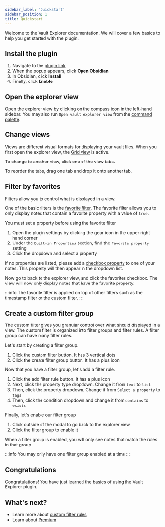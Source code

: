 ```yaml
---
sidebar_label: 'Quickstart'
sidebar_position: 1
title: Quickstart
---
```


Welcome to the Vault Explorer documentation. We will cover a few basics to help you get started with the plugin.

## Install the plugin

1. Navigate to the [plugin link](https://obsidian.md/plugins?id=vault-explorer)
2. When the popup appears, click **Open Obsidian**
3. In Obsidian, click **Install**
4. Finally, click **Enable**

## Open the explorer view

Open the explorer view by clicking on the compass icon in the left-hand sidebar. You may also run `Open vault explorer view` from the [command palette](https://help.obsidian.md/Plugins/Command+palette).

## Change views

Views are different visual formats for displaying your vault files. When you first open the explorer view, the [Grid view](/docs/views/grid) is active.

To change to another view, click one of the view tabs.

To reorder the tabs, drag one tab and drop it onto another tab.

## Filter by favorites

Filters allow you to control what is displayed in a view.

One of the basic filters is the [favorite filter](/docs/filters/favorite-filter). The favorite filter allows you to only display notes that contain a favorite property with a value of `true`.

You must set a property before using the favorite filter

1. Open the plugin settings by clicking the gear icon in the upper right hand corner
2. Under the `Built-in Properties` section, find the `Favorite property` setting
3. Click the dropdown and select a property

If no properties are listed, please add a [checkbox property](https://help.obsidian.md/Editing+and+formatting/Properties) to one of your notes. This property will then appear in the dropdown list.

Now go to back to the explorer view, and click the favorites checkbox. The view will now only display notes that have the favorite property.

:::info
The favorite filter is applied on top of other filters such as the timestamp filter or the custom filter.
:::

## Create a custom filter group

The custom filter gives you granular control over what should displayed in a view. The custom filter is organized into filter groups and filter rules. A filter group can have many filter rules.

Let's start by creating a filter group.

1. Click the custom filter button. It has 3 vertical dots
2. Click the create filter group button. It has a plus icon

Now that you have a filter group, let's add a filter rule.

1. Click the add filter rule button. It has a plus icon
2. Next, click the property type dropdown. Change it from `text` to `list`
3. Then, click the property dropdown. Change it from `Select a property` to `tags`
4. Then, click the condition dropdown and change it from `contains` to `exists`

Finally, let's enable our filter group

1. Click outside of the modal to go back to the explorer view
2. Click the filter group to enable it

When a filter group is enabled, you will only see notes that match the rules in that group.

:::info
You may only have one filter group enabled at a time
:::

## Congratulations

Congratulations! You have just learned the basics of using the Vault Explorer plugin.

## What's next?
- Learn more about [custom filter rules](/docs/filters/custom-filter#filter-rules)
- Learn about [Premium](/docs/premium)